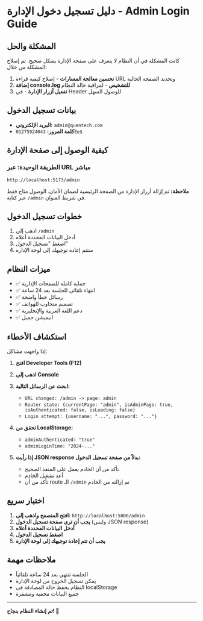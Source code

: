 # دليل تسجيل دخول الإدارة - Admin Login Guide

## المشكلة والحل
كانت المشكلة في أن النظام لا يتعرف على صفحة الإدارة بشكل صحيح. تم إصلاح المشكلة من خلال:

1. **تحسين معالجة المسارات** - إصلاح كيفية قراءة URL وتحديد الصفحة الحالية
2. **إضافة console.log للتشخيص** - لمراقبة حالة النظام
3. **تفعيل أزرار الإدارة** - في Header للوصول السهل

## بيانات تسجيل الدخول
- **البريد الإلكتروني:** `admin@quentech.com`
- **كلمة المرور:** `01275924043Ee$`

## كيفية الوصول إلى صفحة الإدارة

### الطريقة الوحيدة: عبر URL مباشر
```
http://localhost:5173/admin
```

**ملاحظة:** تم إزالة أزرار الإدارة من الصفحة الرئيسية لضمان الأمان. الوصول متاح فقط عبر كتابة `/admin` في شريط العنوان.

## خطوات تسجيل الدخول
1. اذهب إلى `/admin`
2. أدخل البيانات المحددة أعلاه
3. اضغط "تسجيل الدخول"
4. ستتم إعادة توجيهك إلى لوحة الإدارة

## ميزات النظام
- ✅ حماية كاملة للصفحات الإدارية
- ✅ انتهاء تلقائي للجلسة بعد 24 ساعة
- ✅ رسائل خطأ واضحة
- ✅ تصميم متجاوب للهواتف
- ✅ دعم اللغة العربية والإنجليزية
- ✅ انيميشن جميل

## استكشاف الأخطاء
إذا واجهت مشاكل:

1. **افتح Developer Tools (F12)**
2. **اذهب إلى Console**
3. **ابحث عن الرسائل التالية:**
   - `URL changed: /admin -> page: admin`
   - `Router state: {currentPage: "admin", isAdminPage: true, isAuthenticated: false, isLoading: false}`
   - `Login attempt: {username: "...", password: "..."}`

4. **تحقق من LocalStorage:**
   - `adminAuthenticated: "true"`
   - `adminLoginTime: "2024-..."`

5. **إذا رأيت JSON response بدلاً من صفحة تسجيل الدخول:**
   - تأكد من أن الخادم يعمل على المنفذ الصحيح
   - أعد تشغيل الخادم
   - تأكد من أن route الـ `/admin` تم إزالته من الخادم

## اختبار سريع
1. **افتح المتصفح واذهب إلى:** `http://localhost:5000/admin`
2. **يجب أن ترى صفحة تسجيل الدخول** (وليس JSON response)
3. **أدخل البيانات المحددة أعلاه**
4. **اضغط تسجيل الدخول**
5. **يجب أن تتم إعادة توجيهك إلى لوحة الإدارة**

## ملاحظات مهمة
- الجلسة تنتهي بعد 24 ساعة تلقائياً
- يمكن تسجيل الخروج من لوحة الإدارة
- النظام يحفظ حالة المصادقة في localStorage
- جميع البيانات محمية ومشفرة

---
**تم إنشاء النظام بنجاح! 🎉**
